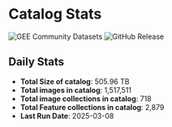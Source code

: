 # Catalog Stats

![GEE Community Datasets](https://img.shields.io/endpoint?url=https://gist.githubusercontent.com/samapriya/34bc0c1280d475d3a69e3b60a706226e/raw/community.json)
![GitHub Release](https://img.shields.io/github/v/release/samapriya/awesome-gee-community-datasets)

## Daily Stats

<!-- START_MARKER -->
* **Total Size of catalog**: 505.96 TB
* **Total images in catalog**: 1,517,511
* **Total image collections in catalog**: 718
* **Total Feature collections in catalog**: 2,879
* **Last Run Date**: 2025-03-08
<!-- END_MARKER -->
